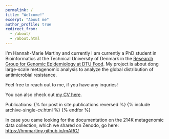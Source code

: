 ```yaml
---
permalink: /
title: "Welcome!"
excerpt: "About me"
author_profile: true
redirect_from: 
  - /about/
  - /about.html
---
```


I'm Hannah-Marie Martiny and currently I am currently a PhD student in Bioinformatics at the Technical University of Denmark in the <a href='https://www.food.dtu.dk/english/research/genomic-epidemiology' targeT="_blank"> Research Group for Genomic Epidemiology at DTU Food</a>. My project is about dong large-scale metagenomic analysis to analyze the global distribution of antimicrobial resistance.

Feel free to reach out to me, if you have any inquries! 

You can also check out <a href="/cv/" targeT="_blank">my CV here</a>.

Publications:
{% for post in site.publications reversed %} {% include archive-single-cv.html %} {% endfor %}

In case you came looking for the documentation on the 214K metagenomic data collection, which we shared on Zenodo, go here:
https://hmmartiny.github.io/mARG/